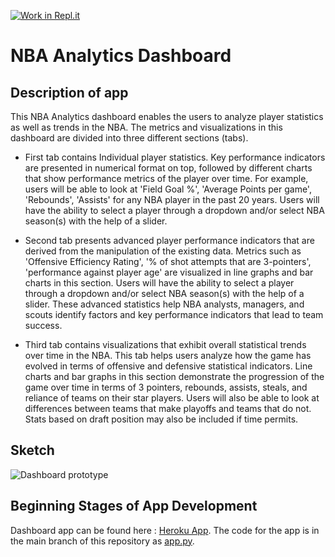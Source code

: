 [![Work in Repl.it](https://classroom.github.com/assets/work-in-replit-14baed9a392b3a25080506f3b7b6d57f295ec2978f6f33ec97e36a161684cbe9.svg)](https://classroom.github.com/online_ide?assignment_repo_id=371891&assignment_repo_type=GroupAssignmentRepo)

# NBA Analytics Dashboard

## Description of app

This NBA Analytics dashboard enables the users to analyze player statistics as well as trends in the NBA. The metrics and visualizations in this dashboard are divided into three different sections (tabs). 

* First tab contains Individual player statistics. Key performance indicators are presented in numerical format on top, followed by different charts that show performance metrics of the player over time. For example, users will be able to look at 'Field Goal %', 'Average Points per game', 'Rebounds', 'Assists' for any NBA player in the past 20 years. Users will have the ability to select a player through a dropdown and/or select NBA season(s) with the help of a slider.

* Second tab presents advanced player performance indicators that are derived from the manipulation of the existing data. Metrics such as 'Offensive Efficiency Rating', '% of shot attempts that are 3-pointers', 'performance against player age' are visualized in line graphs and bar charts in this section. Users will have the ability to select a player through a dropdown and/or select NBA season(s) with the help of a slider. These advanced statistics help NBA analysts, managers, and scouts identify factors and key performance indicators that lead to team success.

* Third tab contains visualizations that exhibit overall statistical trends over time in the NBA. This tab helps users analyze how the game has evolved in terms of offensive and defensive statistical indicators. Line charts and bar graphs in this section demonstrate the progression of the game over time in terms of 3 pointers, rebounds, assists, steals, and reliance of teams on their star players. Users will also be able to look at differences between teams that make playoffs and teams that do not. Stats based on draft position may also be included if time permits. 

## Sketch

![Dashboard prototype](https://raw.githubusercontent.com/ubco-mds-2020-labs/nba_analytics/main/Dashboard_prototype.png)

## Beginning Stages of App Development

Dashboard app can be found here : [Heroku App](https://nba-analytics-app.herokuapp.com/). The code for the app is in the main branch of this repository as [app.py](https://github.com/ubco-mds-2020-labs/nba_analytics/blob/main/app.py).

